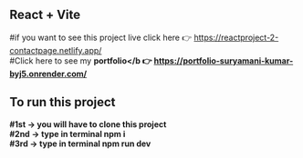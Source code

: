 ## React + Vite
#if you want to see this project live click here 👉 https://reactproject-2-contactpage.netlify.app/
<br>
#Click here to see my <b>portfolio</b 👉 https://portfolio-suryamani-kumar-byj5.onrender.com/

## To run this project 
#1st -> you will have to clone this project
<br>
#2nd -> type in terminal <b>npm i </b>
<br>
#3rd -> type in terminal <b>npm run dev </b>

